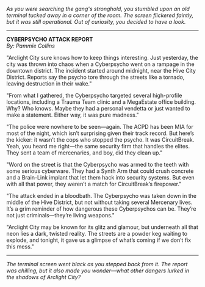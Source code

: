 *As you were searching the gang's stronghold, you stumbled upon an old terminal tucked away in a corner of the room. The screen flickered faintly, but it was still operational. Out of curiosity, you decided to have a look.*

---

**CYBERPSYCHO ATTACK REPORT**  
*By: Pammie Collins*  

"Arclight City sure knows how to keep things interesting. Just yesterday, the city was thrown into chaos when a Cyberpsycho went on a rampage in the downtown district. The incident started around midnight, near the Hive City District. Reports say the psycho tore through the streets like a tornado, leaving destruction in their wake."

"From what I gathered, the Cyberpsycho targeted several high-profile locations, including a Trauma Team clinic and a MegaEstate office building. Why? Who knows. Maybe they had a personal vendetta or just wanted to make a statement. Either way, it was pure madness."

"The police were nowhere to be seen—again. The ACPD has been MIA for most of the night, which isn’t surprising given their track record. But here’s the kicker: it wasn’t the cops who stopped the psycho. It was CircuitBreak. Yeah, you heard me right—the same security firm that handles the elites. They sent a team of mercenaries, and boy, did they clean up."

"Word on the street is that the Cyberpsycho was armed to the teeth with some serious cyberware. They had a Synth Arm that could crush concrete and a Brain-Link implant that let them hack into security systems. But even with all that power, they weren’t a match for CircuitBreak’s firepower."

"The attack ended in a bloodbath. The Cyberpsycho was taken down in the middle of the Hive District, but not without taking several Mercenary lives. It’s a grim reminder of how dangerous these Cyberpsychos can be. They’re not just criminals—they’re living weapons."

"Arclight City may be known for its glitz and glamour, but underneath all that neon lies a dark, twisted reality. The streets are a powder keg waiting to explode, and tonight, it gave us a glimpse of what’s coming if we don’t fix this mess."

---

*The terminal screen went black as you stepped back from it. The report was chilling, but it also made you wonder—what other dangers lurked in the shadows of Arclight City?*
